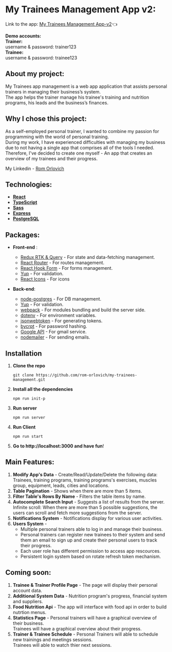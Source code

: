 # My Trainees Management App v2:

Link to the app: [My Trainees Management App-v2](https://my-trainee-management-new.herokuapp.com/login):point_left:

**Demo accounts:** \
**Trainer:** \
username & password: trainer123 
\
**Trainee:**   \
username & password: trainee123 

## About my project:

My Trainees app management is a web app application that assists
personal trainers in managing their business’s system.
\
The app helps the trainer manage his trainee's training and nutrition programs, his leads and the business’s finances.

## Why I chose this project:

As a self-employed personal trainer, I wanted to combine my passion for programming with the world of personal training. \
During my work, I have experienced difficulties with managing my business due to not having a single app that comprises all of the tools I needed.
\
Therefore, I've decided to create one myself - An app that creates an overview of my trainees and their progress.

My Linkedin - [Rom Orlovich](https://www.linkedin.com/in/rom-orlovich/)

## Technologies:

- **[React](https://reactjs.org/)**
- **[TypeScript](https://www.typescriptlang.org/)**
- **[Sass](https://www.npmjs.com/package/sass)**
- **[Express](https://www.npmjs.com/package/express)**
- **[PostgreSQL](https://www.postgresql.org/)**

## Packages:

- **Front-end** :

  - [Redux RTK & Query](https://www.npmjs.com/package/@reduxjs/toolkit) - For state and data-fetching management.
  - [React Router](https://www.npmjs.com/package/react-router-dom) - For routes management.
  - [React Hook Form](https://www.npmjs.com/package/react-hook-form) - For forms management.
  - [Yup](https://www.npmjs.com/package/yup) - For validation.
  - [React Icons](https://www.npmjs.com/package/react-icons) - For icons
  

- **Back-end**:
  - [node-postgres](https://www.npmjs.com/package/pg) - For DB management.
  - [Yup](https://www.npmjs.com/package/yup) - For validation.
  - [webpack](https://www.npmjs.com/package/webpack) - For modules bundling and build the server side.
  - [dotenv](https://www.npmjs.com/package/dotenv) - For environment variables.
  - [jsonwebtoken](https://www.npmjs.com/package/jsonwebtoken) - For generating tokens.
  - [bycrpt](https://www.npmjs.com/package/bcryptjs) - For password hashing.
  - [Google API](https://www.npmjs.com/package/googleapis) - For gmail service.
  - [nodemailer](https://www.npmjs.com/package/nodemailer) - For sending emails.
  

## Installation

1. **Clone the repo**
   ```
   git clone https://github.com/rom-orlovich/my-trainees-management.git
   ```
2. **Install all the dependencies**
   ```
   npm run init-p
   ```
3. **Run server**
   ```
   npm run server
   ```
4. **Run Client**

   ```
   npm run start
   ```

5. **Go to http://localhost:3000 and have fun**!

## Main Features:

1. **Modify App's Data** - Create/Read/Update/Delete the following data: Trainees, training programs, training programs's exercises, muscles group, equipment, leads, cities and locations.
2. **Table Pagination** - Shows when there are more than 5 items.
3. **Filter Table's Rows By Name** - Filters the table items by name.
4. **Autocomplete Search Input** - Suggests a list of results from the server. \
   Infinite scroll: When there are more than 5 possible suggestions, the users can scroll and fetch more suggestions from the server.
5. **Notifications System** - Notifications display for various user activities.
6. **Users System** -
   - Multiple personal trainers able to log in and manage their business. 
   - Personal trainers can register new trainees to their system and send them an email to sign up and create their personal users to track their progress. 
   - Each user role has different permission to access app rescources. 
   - Persistent login system based on rotate refresh token mechanism.

## Coming soon:
1.  **Trainee & Trainer Profile Page** - The page will display their personal account data.
2.  **Additional System Data** - Nutrition program's progress, financial system and suppliers.
3.  **Food Nutrition Api** - The app will interface with food api in order to build nutrtion menus.
4.  **Statistics Page** - Personal trainers will have a graphical overview of their business. \
Trainees will have a graphical overview about their progress.
6. **Trainer & Trainee Schedule** - Personal Trainers will able to schedule new trainings and meetings sessions. \
Trainees will able to watch thier next sessions.
   



